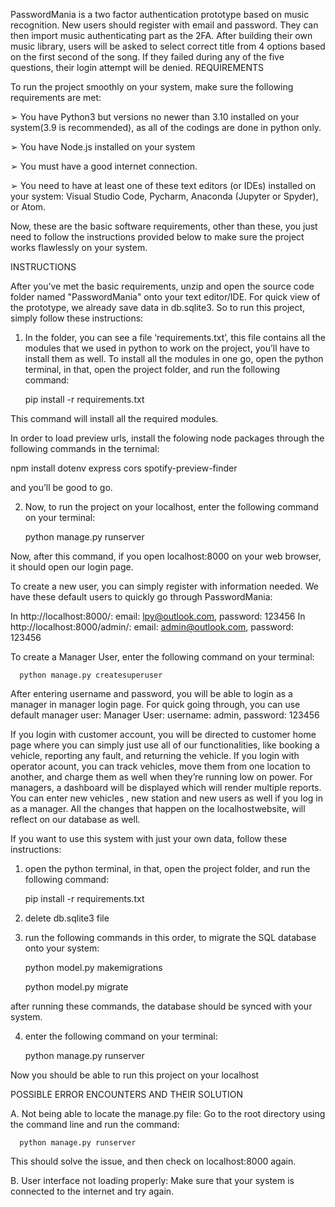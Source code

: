 PasswordMania is a two factor authentication prototype based on music recognition. New users should register with email and password. They can then import music authenticating part as the 2FA. 
After building their own music library, users will be asked to select correct title from 4 options based on the first second of the song. If they failed during any of the five questions, their login attempt will be denied. 
REQUIREMENTS

To run the project smoothly on your system, make sure the following requirements are met:

➢ You have Python3 but versions no newer than 3.10 installed on your system(3.9 is recommended), as all of the codings are done in python only.

➢ You have Node.js installed on your system

➢ You must have a good internet connection.

➢ You need to have at least one of these text editors (or IDEs) installed on your system: Visual
Studio Code, Pycharm, Anaconda (Jupyter or Spyder), or Atom.

Now, these are the basic software requirements, other than these, you just need to follow the instructions provided below to make sure the project works flawlessly on your system.

INSTRUCTIONS

After you’ve met the basic requirements, unzip and open the source code folder named "PasswordMania"  onto your text editor/IDE. For quick view of the prototype, we already save data in db.sqlite3. So to run this project, simply follow these instructions:

1. In the folder, you can see a file ‘requirements.txt’, this file contains all the modules that we used in python to work on the project, you’ll have to install them as well. To install all the modules in one go, open the python terminal, in that, open the project folder, and run the following command:


      pip install -r requirements.txt


This command will install all the required modules.

In order to load preview urls, install the folowing node packages through the following commands in the ternimal:

  npm install dotenv express cors spotify-preview-finder

and you’ll be good to go.

2. Now, to run the project on your localhost, enter the following command on your terminal:

      python manage.py runserver


Now, after this command, if you open localhost:8000 on your web browser, it should open our login page. 

To create a new user, you can simply register with information needed. We have these default users to quickly go through PasswordMania:

In http://localhost:8000/: 
email: lpy@outlook.com, password: 123456
In http://localhost:8000/admin/:
email: admin@outlook.com, password: 123456

To create a Manager User, enter the following command on your terminal:

      python manage.py createsuperuser

After entering username and password, you will be able to login as a manager in manager login page. For quick going through, you can use default manager user:
Manager User:
username: admin, password: 123456

If you login with customer account, you will be directed to customer home page where you can simply just use all of our functionalities, like booking a vehicle, reporting any fault, and returning the vehicle. If you login with operator acount, you can track vehicles, move them from one location to another, and charge them as well when they’re running low on power. For managers, a dashboard will be displayed which will render multiple reports. You can enter new vehicles , new station and new users as well if you log in as a manager. All the changes that happen on the localhostwebsite, will reflect on our database as well.

If you want to use this system with just your own data, follow these instructions:

1. open the python terminal, in that, open the project folder, and run the following command:

      pip install -r requirements.txt

2. delete db.sqlite3 file

3. run the following commands in this order, to migrate the SQL database onto your system:

      python model.py makemigrations

      python model.py migrate

after running these commands, the database should be synced with your system.

4. enter the following command on your terminal:

      python manage.py runserver

Now you should be able to run this project on your localhost


POSSIBLE ERROR ENCOUNTERS AND THEIR SOLUTION

A. Not being able to locate the manage.py file:
Go to the root directory using the command line and run the command:

      python manage.py runserver

This should solve the issue, and then check on localhost:8000 again.

B. User interface not loading properly:
Make sure that your system is connected to the internet and try again.


